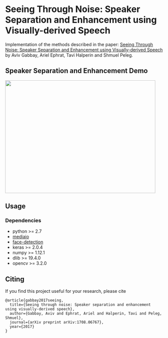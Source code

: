 # Seeing Through Noise: Speaker Separation and Enhancement using Visually-derived Speech
Implementation of the methods described in the paper: [Seeing Through Noise: Speaker Separation and Enhancement using Visually-derived Speech](http://www.vision.huji.ac.il/speaker-separation) by Aviv Gabbay, Ariel Ephrat, Tavi Halperin and Shmuel Peleg.

## Speaker Separation and Enhancement Demo
<a href="http://www.youtube.com/watch?feature=player_embedded&v=qmsyj7vAzoI" target="_blank">
<img src="http://img.youtube.com/vi/qmsyj7vAzoI/0.jpg" width="480" height="360" />
</a>

## Usage
### Dependencies
* python >= 2.7
* [mediaio](https://github.com/avivga/mediaio)
* [face-detection](https://github.com/avivga/face-detection)
* keras >= 2.0.4
* numpy >= 1.12.1
* dlib >= 19.4.0
* opencv >= 3.2.0

## Citing
If you find this project useful for your research, please cite
```
@article{gabbay2017seeing,
  title={Seeing through noise: Speaker separation and enhancement using visually-derived speech},
  author={Gabbay, Aviv and Ephrat, Ariel and Halperin, Tavi and Peleg, Shmuel},
  journal={arXiv preprint arXiv:1708.06767},
  year={2017}
}
```

